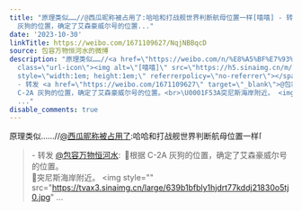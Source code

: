 ```yaml
---
title: "原理类似……//@西瓜昵称被占用了:哈哈和打战舰世界判断航母位置一样[嘻嘻] - 转发 @包容万物恒河水:&ensp;\U0001F53A根据 C-2A
  灰狗的位置，确定了艾森豪威尔号的位置..."
date: '2023-10-30'
linkTitle: https://weibo.com/1671109627/NqjNBBqcD
source: 包容万物恒河水的微博
description: "原理类似……//<a href=\"https://weibo.com/n/%E8%A5%BF%E7%93%9C%E6%98%B5%E7%A7%B0%E8%A2%AB%E5%8D%A0%E7%94%A8%E4%BA%86\">@西瓜昵称被占用了</a>:哈哈和打战舰世界判断航母位置一样<span
  class=\"url-icon\"><img alt=\"[嘻嘻]\" src=\"https://h5.sinaimg.cn/m/emoticon/icon/default/d_xixi-643ef6e48d.png\"
  style=\"width:1em; height:1em;\" referrerpolicy=\"no-referrer\"></span><br><blockquote>
  - 转发 <a href=\"https://weibo.com/1671109627\" target=\"_blank\">@包容万物恒河水</a>: \U0001F53A根据
  C-2A 灰狗的位置，确定了艾森豪威尔号的位置。<br>\U0001F53A突尼斯海岸附近。 <img style=\"\" src=\"https://tvax3.sinaimg.cn/large/639b1bfbly1hjdrt77kddj21830o5tj0.jpg\"
  ..."
disable_comments: true
---
```

原理类似……//<a href="https://weibo.com/n/%E8%A5%BF%E7%93%9C%E6%98%B5%E7%A7%B0%E8%A2%AB%E5%8D%A0%E7%94%A8%E4%BA%86">@西瓜昵称被占用了</a>:哈哈和打战舰世界判断航母位置一样<span class="url-icon"><img alt="[嘻嘻]" src="https://h5.sinaimg.cn/m/emoticon/icon/default/d_xixi-643ef6e48d.png" style="width:1em; height:1em;" referrerpolicy="no-referrer"></span><br><blockquote> - 转发 <a href="https://weibo.com/1671109627" target="_blank">@包容万物恒河水</a>: 🔺根据 C-2A 灰狗的位置，确定了艾森豪威尔号的位置。<br>🔺突尼斯海岸附近。 <img style="" src="https://tvax3.sinaimg.cn/large/639b1bfbly1hjdrt77kddj21830o5tj0.jpg" ...